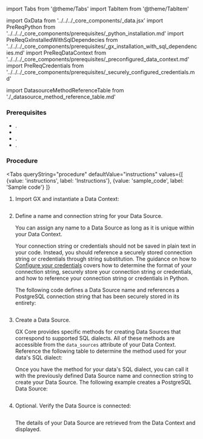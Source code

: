 import Tabs from '@theme/Tabs'
import TabItem from '@theme/TabItem'

import GxData from '../../../_core_components/_data.jsx'
import PreReqPython from '../../../_core_components/prerequisites/_python_installation.md'
import PreReqGxInstalledWithSqlDependecies from '../../../_core_components/prerequisites/_gx_installation_with_sql_dependencies.md'
import PreReqDataContext from '../../../_core_components/prerequisites/_preconfigured_data_context.md'
import PreReqCredentials from '../../../_core_components/prerequisites/_securely_configured_credentials.md'

import DatasourceMethodReferenceTable from './_datasource_method_reference_table.md'

### Prerequisites
- <PreReqPython/>.
- <PreReqGxInstalledWithSqlDependecies/>
- <PreReqDataContext/>.
- <PreReqCredentials/>.

### Procedure

<Tabs 
   queryString="procedure"
   defaultValue="instructions"
   values={[
      {value: 'instructions', label: 'Instructions'},
      {value: 'sample_code', label: 'Sample code'}
   ]}
>

<TabItem value="instructions" label="Instructions">

1. Import GX and instantiate a Data Context:

   ```python title="Python" name="docs/docusaurus/docs/core/connect_to_data/sql_data/_create_a_data_source/postgres.py imports"
   ```

2. Define a name and connection string for your Data Source.

   You can assign any name to a Data Source as long as it is unique within your Data Context.

   Your connection string or credentials should not be saved in plain text in your code.  Instead, you should reference a securely stored connection string or credentials through string substitution.  The guidance on how to [Configure your credentials](#configure-credentials) covers how to determine the format of your connection string, securely store your connection string or credentials, and how to reference your connection string or credentials in Python.

   The following code defines a Data Source name and references a PostgreSQL connection string that has been securely stored in its entirety:

    ```python title="Python" name="docs/docusaurus/docs/core/connect_to_data/sql_data/_create_a_data_source/postgres.py name and connection string"
   ```

3. Create a Data Source.
   
   GX Core provides specific methods for creating Data Sources that correspond to supported SQL dialects.  All of these methods are accessible from the `data_sources` attribute of your Data Context.  Reference the following table to determine the method used for your data's SQL dialect:

   <DatasourceMethodReferenceTable/>

   Once you have the method for your data's SQL dialect, you can call it with the previously defined Data Source name and connection string to create your Data Source.  The following example creates a PostgreSQL Data Source:

   ```python title="Python" name="docs/docusaurus/docs/core/connect_to_data/sql_data/_create_a_data_source/postgres.py create data source"
   ```

4. Optional. Verify the Data Source is connected:

   ```python title="Python" name="docs/docusaurus/docs/core/connect_to_data/sql_data/_create_a_data_source/postgres.py verify data source"
   ```
   
   The details of your Data Source are retrieved from the Data Context and displayed.

</TabItem>

<TabItem value="sample_code" label="Sample code">

```python title="Sample code" name="docs/docusaurus/docs/core/connect_to_data/sql_data/_create_a_data_source/postgres.py full sample code"
```

</TabItem>

</Tabs>